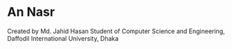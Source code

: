 # An Nasr

Created by Md. Jahid Hasan
Student of Computer Science and Engineering,
Daffodil International University, Dhaka